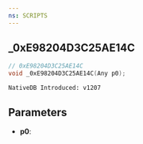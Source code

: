 ```yaml
---
ns: SCRIPTS
---
```

## _0xE98204D3C25AE14C

```c
// 0xE98204D3C25AE14C
void _0xE98204D3C25AE14C(Any p0);
```

```
NativeDB Introduced: v1207
```

## Parameters
* **p0**:
